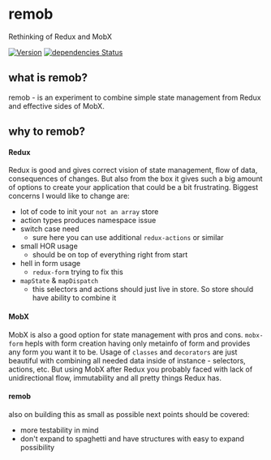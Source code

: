 # remob
Rethinking of Redux and MobX

[![Version](https://img.shields.io/npm/v/remob.svg)](https://www.npmjs.com/package/remob) [![dependencies Status](https://david-dm.org/icrosil/remob/status.svg)](https://david-dm.org/icrosil/remob)

## what is remob?
remob - is an experiment to combine simple state management from Redux and effective sides of MobX.

## why to remob?
#### Redux
Redux is good and gives correct vision of state management, flow of data, consequences of changes.
But also from the box it gives such a big amount of options to create your application that could be a bit frustrating. Biggest concerns I would like to change are:
- lot of code to init your `not an array` store
- action types produces namespace issue
- switch case need
  - sure here you can use additional `redux-actions` or similar
- small HOR usage
  - should be on top of everything right from start
- hell in form usage
  - `redux-form` trying to fix this
- `mapState` & `mapDispatch`
  - this selectors and actions should just live in store. So store should have ability to combine it

#### MobX
MobX is also a good option for state management with pros and cons.
`mobx-form` hepls with form creation having only metainfo of form and provides any form you want it to be.
Usage of `classes` and `decorators` are just beautiful with combining all needed data inside of instance - selectors, actions, etc.
But using MobX after Redux you probably faced with lack of unidirectional flow, immutability and all pretty things Redux has.

#### remob
also on building this as small as possible next points should be covered:
- more testability in mind
- don't expand to spaghetti and have structures with easy to expand possibility
